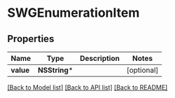 # SWGEnumerationItem

## Properties
Name | Type | Description | Notes
------------ | ------------- | ------------- | -------------
**value** | **NSString*** |  | [optional] 

[[Back to Model list]](../README.md#documentation-for-models) [[Back to API list]](../README.md#documentation-for-api-endpoints) [[Back to README]](../README.md)


